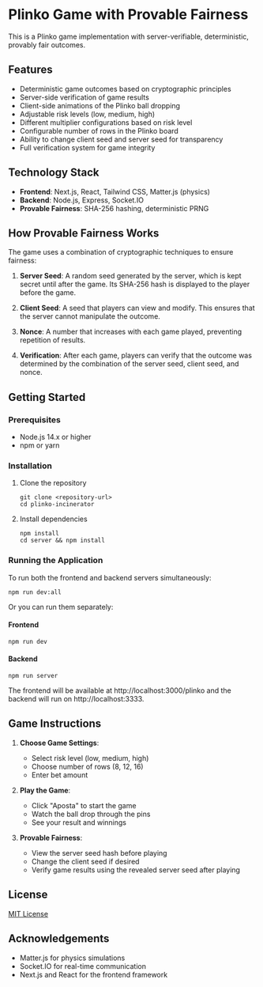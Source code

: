 # Plinko Game with Provable Fairness

This is a Plinko game implementation with server-verifiable, deterministic, provably fair outcomes.

## Features

- Deterministic game outcomes based on cryptographic principles
- Server-side verification of game results
- Client-side animations of the Plinko ball dropping
- Adjustable risk levels (low, medium, high)
- Different multiplier configurations based on risk level
- Configurable number of rows in the Plinko board
- Ability to change client seed and server seed for transparency
- Full verification system for game integrity

## Technology Stack

- **Frontend**: Next.js, React, Tailwind CSS, Matter.js (physics)
- **Backend**: Node.js, Express, Socket.IO
- **Provable Fairness**: SHA-256 hashing, deterministic PRNG

## How Provable Fairness Works

The game uses a combination of cryptographic techniques to ensure fairness:

1. **Server Seed**: A random seed generated by the server, which is kept secret until after the game. Its SHA-256 hash is displayed to the player before the game.

2. **Client Seed**: A seed that players can view and modify. This ensures that the server cannot manipulate the outcome.

3. **Nonce**: A number that increases with each game played, preventing repetition of results.

4. **Verification**: After each game, players can verify that the outcome was determined by the combination of the server seed, client seed, and nonce.

## Getting Started

### Prerequisites

- Node.js 14.x or higher
- npm or yarn

### Installation

1. Clone the repository
   ```
   git clone <repository-url>
   cd plinko-incinerator
   ```

2. Install dependencies
   ```
   npm install
   cd server && npm install
   ```

### Running the Application

To run both the frontend and backend servers simultaneously:

```
npm run dev:all
```

Or you can run them separately:

#### Frontend
```
npm run dev
```

#### Backend
```
npm run server
```

The frontend will be available at http://localhost:3000/plinko and the backend will run on http://localhost:3333.

## Game Instructions

1. **Choose Game Settings**:
   - Select risk level (low, medium, high)
   - Choose number of rows (8, 12, 16)
   - Enter bet amount

2. **Play the Game**:
   - Click "Aposta" to start the game
   - Watch the ball drop through the pins
   - See your result and winnings

3. **Provable Fairness**:
   - View the server seed hash before playing
   - Change the client seed if desired
   - Verify game results using the revealed server seed after playing

## License

[MIT License](LICENSE)

## Acknowledgements

- Matter.js for physics simulations
- Socket.IO for real-time communication
- Next.js and React for the frontend framework
